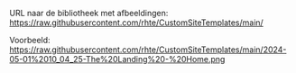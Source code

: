 URL naar de bibliotheek met afbeeldingen: https://raw.githubusercontent.com/rhte/CustomSiteTemplates/main/

Voorbeeld: https://raw.githubusercontent.com/rhte/CustomSiteTemplates/main/2024-05-01%2010_04_25-The%20Landing%20-%20Home.png
